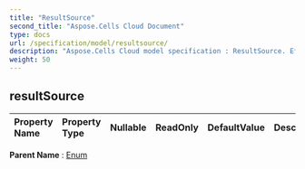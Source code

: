 ```yaml
---
title: "ResultSource"
second_title: "Aspose.Cells Cloud Document"
type: docs
url: /specification/model/resultsource/
description: "Aspose.Cells Cloud model specification : ResultSource. Effortlessly handle Excel and other spreadsheet documents with features like opening, generating, editing, splitting, merging, comparing, and converting."
weight: 50
---
```


## **resultSource**

 

| Property Name | Property Type | Nullable |  ReadOnly | DefaultValue | Description | 
| :- | :- | :- |:- |  :- | :- |

**Parent Name** : [Enum](enum)

